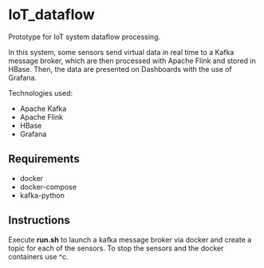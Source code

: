 # IoT_dataflow
Prototype for IoT system dataflow processing.

In this system, some sensors send virtual data in real time to a Kafka message broker, which are then processed with Apache Flink and stored in HBase. Then, the data are presented on Dashboards with the use of Grafana.

Technologies used:
* Apache Kafka
* Apache Flink
* HBase
* Grafana

## Requirements
* docker
* docker-compose
* kafka-python

## Instructions
Execute **run.sh** to launch a kafka message broker via docker and create a topic for each of the sensors. To stop the sensors and the docker containers use ^c.